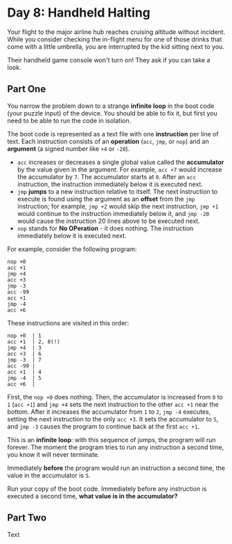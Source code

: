 # Day 8: Handheld Halting

Your flight to the major airline hub reaches cruising altitude without incident.
While you consider checking the in-flight menu for one of those drinks that come with a little umbrella, you are interrupted by the kid sitting next to you.

Their handheld game console won't turn on!
They ask if you can take a look.

## Part One

You narrow the problem down to a strange **infinite loop** in the boot code (your puzzle input) of the device.
You should be able to fix it, but first you need to be able to run the code in isolation.

The boot code is represented as a text file with one **instruction** per line of text.
Each instruction consists of an **operation** (`acc`, `jmp`, or `nop`) and an **argument** (a signed number like `+4` or `-20`).

- `acc` increases or decreases a single global value called the **accumulator** by the value given in the argument.
For example, `acc +7` would increase the accumulator by `7`.
The accumulator starts at `0`.
After an `acc` instruction, the instruction immediately below it is executed next.
- `jmp` **jumps** to a new instruction relative to itself.
The next instruction to execute is found using the argument as an **offset** from the `jmp` instruction; for example, `jmp +2` would skip the next instruction, `jmp +1` would continue to the instruction immediately below it, and `jmp -20` would cause the instruction 20 lines above to be executed next.
- `nop` stands for **No OPeration** - it does nothing.
The instruction immediately below it is executed next.

For example, consider the following program:

```
nop +0
acc +1
jmp +4
acc +3
jmp -3
acc -99
acc +1
jmp -4
acc +6
```

These instructions are visited in this order:

```
nop +0  | 1
acc +1  | 2, 8(!)
jmp +4  | 3
acc +3  | 6
jmp -3  | 7
acc -99 |
acc +1  | 4
jmp -4  | 5
acc +6  |
```

First, the `nop +0` does nothing.
Then, the accumulator is increased from `0` to `1` (`acc +1`) and `jmp +4` sets the next instruction to the other `acc +1` near the bottom.
After it increases the accumulator from `1` to `2`, `jmp -4` executes, setting the next instruction to the only `acc +3`.
It sets the accumulator to `5`, and `jmp -3` causes the program to continue back at the first `acc +1`.

This is an **infinite loop**: with this sequence of jumps, the program will run forever.
The moment the program tries to run any instruction a second time, you know it will never terminate.

Immediately **before** the program would run an instruction a second time, the value in the accumulator is `5`.

Run your copy of the boot code.
Immediately before any instruction is executed a second time, **what value is in the accumulator?**

## Part Two

Text
